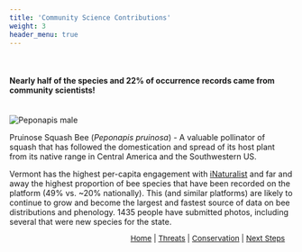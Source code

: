 ```yaml
---
title: 'Community Science Contributions'
weight: 3
header_menu: true
---
```

<br>
<div class="lead">
<h4> 
Nearly half of the species and 22% of occurrence records came from community scientists! 
</h4> 
</div>
<br>
<div class="doubleColumn">
<div> <img alt="Peponapis male" src="images/Peponapis male.jpg" style="margin: 0px"> 
<p class="caption">Pruinose Squash Bee (<i>Peponapis pruinosa</i>) - A valuable pollinator of squash that has followed the domestication and spread of its host plant from its native range in Central America and the Southwestern US.</p>
</div>
<div>
Vermont has the highest per-capita engagement with <a href="https://www.inaturalist.org/places/vermont-us" target=blank_>iNaturalist</a> and far and away the highest proportion of bee species that have been recorded on the platform (49% vs. ~20% nationally). This (and similar platforms) are likely to continue to grow and become the largest and fastest source of data on bee distributions and phenology. 1435 people have submitted photos, including several that were new species for the state. 
</div>
</div>

<p style="font-size: 10pt; text-align: right; margin-right: 3%"><a href="https://vtecostudies.github.io/SoBees_LandingPage/">Home</a> | <a href="https://vtecostudies.github.io/SoBees_Threats/">Threats</a> | <a href="https://vtecostudies.github.io/SoBees_Conservation/">Conservation</a> | <a href="https://vtecostudies.github.io/SoBees_Next_Steps/">Next Steps</a>
